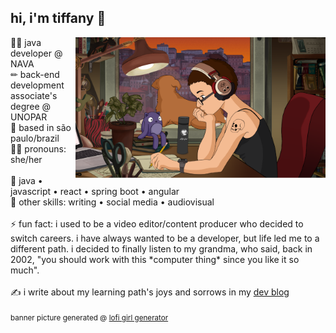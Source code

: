 ## hi, i'm tiffany 👋
<img src="https://github.com/tiffanyrossi/tiffanyrossi/blob/main/lofi_generator.png" align="right" width="400">
👩‍💻 java developer @ NAVA<br />
✏ back-end development associate's degree @ UNOPAR<br />
📍 based in são paulo/brazil<br />
👩‍🦱 pronouns: she/her<br /><br />
🌟 java • javascript • react • spring boot • angular<br />
🎥 other skills: writing • social media • audiovisual<br /><br />
⚡ fun fact: i used to be a video editor/content producer who decided to switch careers. i have always wanted to be a developer, but life led me to a different path. i decided to finally listen to my grandma, who said, back in 2002, "you should work with this *computer thing* since you like it so much".<br /><br />
✍️ i write about my learning path's joys and sorrows in my <a href="http://dev.to/tiffanyrossi" target="_blank">dev blog</a>
<br /><br />
<small>banner picture generated @ <a href="https://lofigirl.com/pages/lofigirl-generator" target="_blank">lofi girl generator</a></small>
